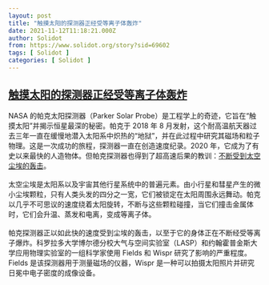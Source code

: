 ```yaml
---
layout: post
title: "触摸太阳的探测器正经受等离子体轰炸"
date: 2021-11-12T11:18:21.000Z
author: Solidot
from: https://www.solidot.org/story?sid=69602
tags: [ Solidot ]
categories: [ Solidot ]
---
```

<!--1636715901000-->
[触摸太阳的探测器正经受等离子体轰炸](https://www.solidot.org/story?sid=69602)
------

<div>
NASA 的帕克太阳探测器（Parker Solar Probe）是工程学上的奇迹，它旨在“触摸太阳”并揭示恒星最深的秘密。帕克于 2018 年 8 月发射，这个耐高温航天器过去三年一直在缓慢地潜入太阳系中炽热的“地狱”，并在此过程中研究其磁场和粒子物理。这是一次成功的旅程，探测器一直在创造速度纪录。2020 年，它成为了有史以来最快的人造物体。但帕克探测器也得到了超高速后果的教训：<a href="https://www.cnet.com/news/nasa-solar-probe-touched-the-sun-but-is-enduring-dangerous-plasma-explosions/">不断受到太空尘埃的轰击</a>。<br><br>太空尘埃是太阳系以及宇宙其他行星系统中的普遍元素。由小行星和彗星产生的微小尘埃颗粒，只有人类头发的四分之一宽，它们被锁定在太阳周围永远舞动。帕克以几乎不可思议的速度绕着太阳旋转，不断与这些颗粒碰撞，当它们撞击金属体时，它们会升温、蒸发和电离，变成等离子体。<br><br>帕克探测器正以如此快的速度受到尘埃的轰击，以至于它的身体正在不断经受等离子爆炸。科罗拉多大学博尔德分校大气与空间实验室（LASP）和约翰霍普金斯大学应用物理实验室的一组科学家使用 Fields 和 Wispr 研究了影响的严重程度。Fields 是该探测器用于测量磁场的仪器，Wispr 是一种可以拍摄太阳照片并研究日冕中电子密度的成像设备。
</div>
